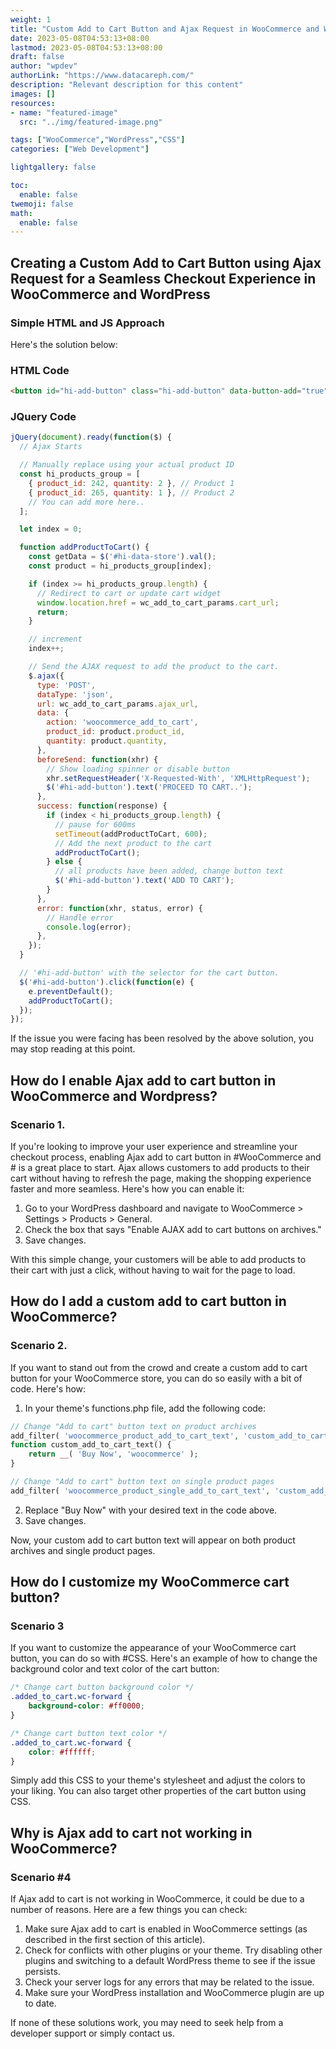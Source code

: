 ```yaml
---
weight: 1
title: "Custom Add to Cart Button and Ajax Request in WooCommerce and WordPress Store"
date: 2023-05-08T04:53:13+08:00
lastmod: 2023-05-08T04:53:13+08:00
draft: false
author: "wpdev"
authorLink: "https://www.datacareph.com/"
description: "Relevant description for this content"
images: []
resources:
- name: "featured-image"
  src: "../img/featured-image.png"

tags: ["WooCommerce","WordPress","CSS"]
categories: ["Web Development"]

lightgallery: false

toc:
  enable: false
twemoji: false
math:
  enable: false
---
```


## Creating a Custom Add to Cart Button using Ajax Request for a Seamless Checkout Experience in WooCommerce and WordPress

### Simple HTML and JS Approach
Here's the solution below: 

### HTML Code
```html
<button id="hi-add-button" class="hi-add-button" data-button-add="true">ADD TO CART</button>
```

### JQuery Code
```js
jQuery(document).ready(function($) {
  // Ajax Starts

  // Manually replace using your actual product ID
  const hi_products_group = [
    { product_id: 242, quantity: 2 }, // Product 1
    { product_id: 265, quantity: 1 }, // Product 2
    // You can add more here..
  ];

  let index = 0;

  function addProductToCart() {
    const getData = $('#hi-data-store').val();
    const product = hi_products_group[index];

    if (index >= hi_products_group.length) {
      // Redirect to cart or update cart widget
      window.location.href = wc_add_to_cart_params.cart_url;
      return;
    }

    // increment
    index++;

    // Send the AJAX request to add the product to the cart.
    $.ajax({
      type: 'POST',
      dataType: 'json',
      url: wc_add_to_cart_params.ajax_url,
      data: {
        action: 'woocommerce_add_to_cart',
        product_id: product.product_id,
        quantity: product.quantity,
      },
      beforeSend: function(xhr) {
        // Show loading spinner or disable button
        xhr.setRequestHeader('X-Requested-With', 'XMLHttpRequest');
        $('#hi-add-button').text('PROCEED TO CART..');
      },
      success: function(response) {
        if (index < hi_products_group.length) {
          // pause for 600ms
          setTimeout(addProductToCart, 600);
          // Add the next product to the cart
          addProductToCart();
        } else {
          // all products have been added, change button text
          $('#hi-add-button').text('ADD TO CART');
        }
      },
      error: function(xhr, status, error) {
        // Handle error
        console.log(error);
      },
    });
  }

  // '#hi-add-button' with the selector for the cart button.
  $('#hi-add-button').click(function(e) {
    e.preventDefault();
    addProductToCart();
  });
});

```


If the issue you were facing has been resolved by the above solution, you may stop reading at this point.

## How do I enable Ajax add to cart button in WooCommerce and Wordpress?

### Scenario 1.
If you're looking to improve your user experience and streamline your checkout process, enabling Ajax add to cart button in #WooCommerce and # is a great place to start. Ajax allows customers to add products to their cart without having to refresh the page, making the shopping experience faster and more seamless. Here's how you can enable it:

1.  Go to your WordPress dashboard and navigate to WooCommerce > Settings > Products > General.
2.  Check the box that says "Enable AJAX add to cart buttons on archives."
3.  Save changes.

With this simple change, your customers will be able to add products to their cart with just a click, without having to wait for the page to load.

## How do I add a custom add to cart button in WooCommerce?

### Scenario 2.

If you want to stand out from the crowd and create a custom add to cart button for your WooCommerce store, you can do so easily with a bit of code. Here's how:

1.  In your theme's functions.php file, add the following code:
```php
// Change "Add to cart" button text on product archives
add_filter( 'woocommerce_product_add_to_cart_text', 'custom_add_to_cart_text' );
function custom_add_to_cart_text() {
    return __( 'Buy Now', 'woocommerce' );
}

// Change "Add to cart" button text on single product pages
add_filter( 'woocommerce_product_single_add_to_cart_text', 'custom_add_to_cart_text' );
```

2.  Replace "Buy Now" with your desired text in the code above.
3.  Save changes.

Now, your custom add to cart button text will appear on both product archives and single product pages.

## How do I customize my WooCommerce cart button?
### Scenario 3

If you want to customize the appearance of your WooCommerce cart button, you can do so with #CSS. Here's an example of how to change the background color and text color of the cart button:
```css
/* Change cart button background color */
.added_to_cart.wc-forward {
    background-color: #ff0000;
}

/* Change cart button text color */
.added_to_cart.wc-forward {
    color: #ffffff;
}
```

Simply add this CSS to your theme's stylesheet and adjust the colors to your liking. You can also target other properties of the cart button using CSS.

## Why is Ajax add to cart not working in WooCommerce?

### Scenario #4

If Ajax add to cart is not working in WooCommerce, it could be due to a number of reasons. Here are a few things you can check:

1.  Make sure Ajax add to cart is enabled in WooCommerce settings (as described in the first section of this article).
2.  Check for conflicts with other plugins or your theme. Try disabling other plugins and switching to a default WordPress theme to see if the issue persists.
3.  Check your server logs for any errors that may be related to the issue.
4.  Make sure your WordPress installation and WooCommerce plugin are up to date.

If none of these solutions work, you may need to seek help from a developer support or simply contact us.

